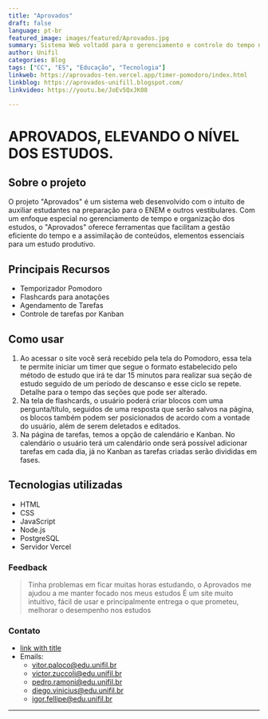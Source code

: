 ```yaml
---
title: "Aprovados"
draft: false
language: pt-br
featured_image: images/featured/Aprovados.jpg
summary: Sistema Web voltadd para o gerenciamento e controle do tempo nos estudos
author: Unifil
categories: Blog
tags: ["CC", "ES", "Educação", "Tecnologia"] 
linkweb: https://aprovados-ten.vercel.app/timer-pomodoro/index.html
linkblog: https://aprovados-unifill.blogspot.com/
linkvideo: https://youtu.be/JoEv5QxJK08

---
```


# APROVADOS, ELEVANDO O NÍVEL DOS ESTUDOS.

## Sobre o projeto

O projeto "Aprovados" é um sistema web desenvolvido com o intuito de auxiliar estudantes na preparação para o ENEM e outros vestibulares. Com um enfoque especial no gerenciamento de tempo e organização dos estudos, o "Aprovados" oferece ferramentas que facilitam a gestão eficiente do tempo e a assimilação de conteúdos, elementos essenciais para um estudo produtivo.

## Principais Recursos

+ Temporizador Pomodoro
+ Flashcards para anotações
+ Agendamento de Tarefas
+ Controle de tarefas por Kanban

## Como usar

1. Ao acessar o site você será recebido pela tela do Pomodoro, essa tela te permite iniciar um timer que segue o formato estabelecido pelo método de estudo que irá te dar 15 minutos para realizar sua seção de estudo seguido de um período de descanso e esse ciclo se repete. Detalhe para o tempo das seções que pode ser alterado.
2. Na tela de flashcards, o usuário poderá criar blocos com uma pergunta/título, seguidos de uma resposta que serão salvos na página, os blocos também podem ser posicionados de acordo com a vontade do usuário, além de serem deletados e editados.
3. Na página de tarefas, temos a opção de calendário e Kanban. No calendário o usuário terá um calendário onde será possível adicionar tarefas em cada dia, já no Kanban as tarefas criadas serão divididas em fases.

## Tecnologias utilizadas

+ HTML
+ CSS
+ JavaScript
+ Node.js
+ PostgreSQL
+ Servidor Vercel

### Feedback

> Tinha problemas em ficar muitas horas estudando, o Aprovados me ajudou a me manter focado nos meus estudos
> É um site muito intuitivo, fácil de usar e principalmente entrega o que prometeu, melhorar o desempenho nos estudos

### Contato

+ [link with title](https://github.com/VitorPaloco/Aprovados_Documentacao "GitHub - Documentação")
+ Emails:
  - vitor.paloco@edu.unifil.br
  - victor.zuccoli@edu.unifil.br
  - pedro.ramoni@edu.unifil.br
  - diego.vinicius@edu.unifil.br
  - igor.fellipe@edu.unifil.br

---
